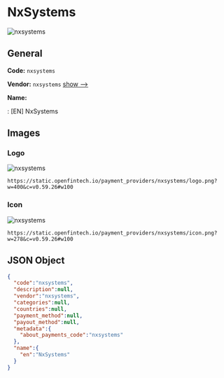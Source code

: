 
# NxSystems 
![nxsystems](https://static.openfintech.io/payment_providers/nxsystems/logo.png?w=400&c=v0.59.26#w100)  

## General 
 
**Code:** `nxsystems` 
 
**Vendor:** `nxsystems` [show -->](/vendors/nxsystems/) 
 
**Name:** 
 
:	[EN] NxSystems 
 

## Images 

### Logo 
 
![nxsystems](https://static.openfintech.io/payment_providers/nxsystems/logo.png?w=400&c=v0.59.26#w100)  

```
https://static.openfintech.io/payment_providers/nxsystems/logo.png?w=400&c=v0.59.26#w100
```  

### Icon 
 
![nxsystems](https://static.openfintech.io/payment_providers/nxsystems/icon.png?w=278&c=v0.59.26#w100)  

```
https://static.openfintech.io/payment_providers/nxsystems/icon.png?w=278&c=v0.59.26#w100
```  

## JSON Object 

```json
{
  "code":"nxsystems",
  "description":null,
  "vendor":"nxsystems",
  "categories":null,
  "countries":null,
  "payment_method":null,
  "payout_method":null,
  "metadata":{
    "about_payments_code":"nxsystems"
  },
  "name":{
    "en":"NxSystems"
  }
}
```  
